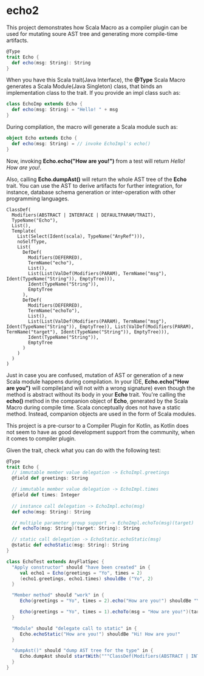 # echo2
This project demonstrates how Scala Macro as a compiler plugin can be used for mutating soure AST tree and generating more compile-time artifacts.
```scala
@Type
trait Echo {
  def echo(msg: String): String
}
```
When you have this Scala trait(Java Interface), the **@Type** Scala Macro generates a Scala Module(Java Singleton) class, that binds an implementation class to the trait. If you provide an impl class such as:
```scala
class EchoImp extends Echo {
  def echo(msg: String) = "Hello! " + msg
}
```
During compilation, the macro will generate a Scala module such as:
```scala
object Echo extends Echo {
  def echo(msg: String) = // invoke EchoImpl's echo()
}
```
Now, invoking **Echo.echo("How are you!")** from a test will return *Hello! How are you!*.

Also, calling **Echo.dumpAst()** will return the whole AST tree of the **Echo** trait. You can use the AST to derive artifacts for further integration, for instance, database schema generation or inter-operation with other programming languages.
```
ClassDef(
  Modifiers(ABSTRACT | INTERFACE | DEFAULTPARAM/TRAIT), 
  TypeName("Echo"), 
  List(), 
  Template(
    List(Select(Ident(scala), TypeName("AnyRef"))), 
    noSelfType, 
    List(
      DefDef(
        Modifiers(DEFERRED), 
        TermName("echo"), 
        List(), 
        List(List(ValDef(Modifiers(PARAM), TermName("msg"), Ident(TypeName("String")), EmptyTree))), 
        Ident(TypeName("String")), 
        EmptyTree
      ), 
      DefDef(
        Modifiers(DEFERRED), 
        TermName("echoTo"), 
        List(), 
        List(List(ValDef(Modifiers(PARAM), TermName("msg"), Ident(TypeName("String")), EmptyTree)), List(ValDef(Modifiers(PARAM), TermName("target"), Ident(TypeName("String")), EmptyTree))), 
        Ident(TypeName("String")), 
        EmptyTree
      )
    )
  )
)
```

Just in case you are confused, mutation of AST or generation of a new Scala module happens during compilation. In your IDE, **Echo.echo("How are you")** will compile(and will not with a wrong signature) even though the method is abstract without its body in your **Echo** trait. You're calling the **echo()** method in the companion object of **Echo**, generated by the Scala Macro during compile time. Scala conceptually does not have a static method. Instead, companion objects are used in the form of Scala modules.

This project is a pre-cursor to a Compiler Plugin for Kotlin, as Kotlin does not seem to have as good development support from the community, when it comes to compiler plugin.

Given the trait, check what you can do with the following test:
```scala
@Type
trait Echo {
  // immutable member value delegation -> EchoImpl.greetings 
  @field def greetings: String

  // immutable member value delegation -> EchoImpl.times
  @field def times: Integer
  
  // instance call delegation -> EchoImpl.echo(msg)
  def echo(msg: String): String 

  // multiple parameter group support -> EchoImpl.echoTo(msg)(target)
  def echoTo(msg: String)(target: String): String

  // static call delegation -> EchoStatic.echoStatic(msg)
  @static def echoStatic(msg: String): String
}

class EchoTest extends AnyFlatSpec {
  "Apply constructor" should "have been created" in {
     val echo1 = Echo(greetings = "Yo", times = 2)
     (echo1.greetings, echo1.times) shouldBe ("Yo", 2)
  }

  "Member method" should "work" in {
     Echo(greetings = "Yo", times = 2).echo("How are you!") shouldBe "Yo How are you! Yo How are you!"

     Echo(greetings = "Yo", times = 1).echoTo(msg = "How are you!")(target = "Tom") shouldBe "Yo Tom! How are you!"
  }

  "Module" should "delegate call to static" in {
     Echo.echoStatic("How are you!") shouldBe "Hi! How are you!"
  }

  "dumpAst()" should "dump AST tree for the type" in {
     Echo.dumpAst should startWith("""ClassDef(Modifiers(ABSTRACT | INTERFACE | DEFAULTPARAM/TRAIT), TypeName("Echo")""")
  }
}
```
